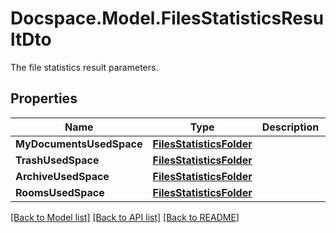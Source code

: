 # Docspace.Model.FilesStatisticsResultDto
The file statistics result parameters.

## Properties

Name | Type | Description | Notes
------------ | ------------- | ------------- | -------------
**MyDocumentsUsedSpace** | [**FilesStatisticsFolder**](FilesStatisticsFolder.md) |  | [optional] 
**TrashUsedSpace** | [**FilesStatisticsFolder**](FilesStatisticsFolder.md) |  | [optional] 
**ArchiveUsedSpace** | [**FilesStatisticsFolder**](FilesStatisticsFolder.md) |  | [optional] 
**RoomsUsedSpace** | [**FilesStatisticsFolder**](FilesStatisticsFolder.md) |  | [optional] 

[[Back to Model list]](../README.md#documentation-for-models) [[Back to API list]](../README.md#documentation-for-api-endpoints) [[Back to README]](../README.md)

